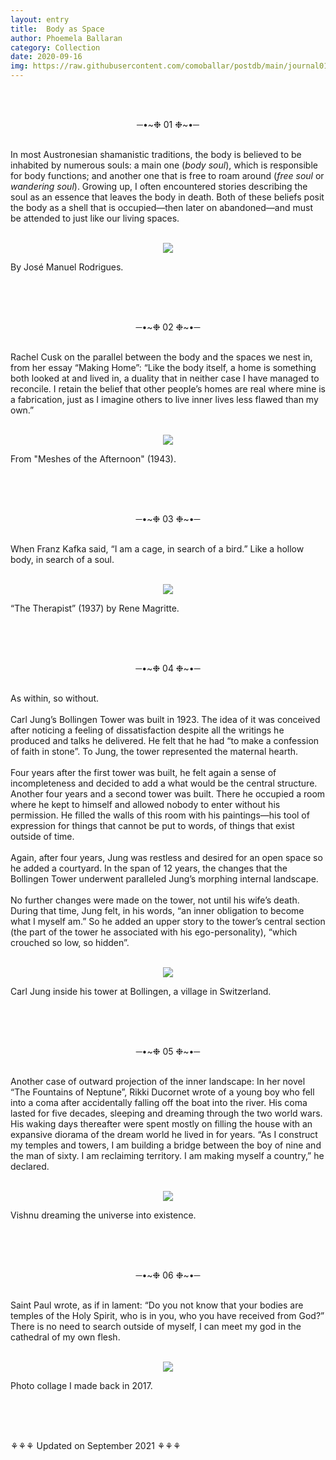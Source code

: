 ```yaml
---
layout: entry
title:  Body as Space
author: Phoemela Ballaran
category: Collection
date: 2020-09-16
img: https://raw.githubusercontent.com/comoballar/postdb/main/journal01/01.png
---
```

<br><br>
<p align="center">─•~❉ 01 ❉~•─</p>
<br>
In most Austronesian shamanistic traditions, the body is believed to be inhabited by numerous souls: a main one (<i>body soul</i>), which is responsible for body functions; and another one that is free to roam around (<i>free soul</i> or <i>wandering soul</i>). Growing up, I often encountered stories describing the soul as an essence that leaves the body in death. Both of these beliefs posit the body as a shell that is occupied—then later on abandoned—and must be attended to just like our living spaces.
<br><br>
<p align="center"><img src="https://raw.githubusercontent.com/comoballar/postdb/main/journal01/01.png"/><figcaption>By José Manuel Rodrigues.</figcaption></p>
<br><br><br>
<p align="center">─•~❉ 02 ❉~•─</p>
<br>
Rachel Cusk on the parallel between the body and the spaces we nest in, from her essay “Making Home”: “Like the body itself, a home is something both looked at and lived in, a duality that in neither case I have managed to reconcile. I retain the belief that other people’s homes are real where mine is a fabrication, just as I imagine others to live inner lives less flawed than my own.”
<br><br>
<p align="center"><img src="https://raw.githubusercontent.com/comoballar/postdb/main/journal01/02.png"/><figcaption>From "Meshes of the Afternoon" (1943).</figcaption></p>
<br><br><br>
<p align="center">─•~❉ 03 ❉~•─</p>
<br>
When Franz Kafka said, “I am a cage, in search of a bird.” Like a hollow body, in search of a soul.
<br><br>
<p align="center"><img class="vertical" src="https://raw.githubusercontent.com/comoballar/postdb/main/journal01/03.png"/><figcaption>“The Therapist” (1937) by Rene Magritte.</figcaption></p>
<br><br><br>
<p align="center">─•~❉ 04 ❉~•─</p>
<br>
As within, so without.<br><br>
Carl Jung’s Bollingen Tower was built in 1923. The idea of it was conceived after noticing a feeling of dissatisfaction despite all the writings he produced and talks he delivered. He felt that he had “to make a confession of faith in stone”. To Jung, the tower represented the maternal hearth.<br><br>
Four years after the first tower was built, he felt again a sense of incompleteness and decided to add a what would be the central structure. Another four years and a second tower was built. There he occupied a room where he kept to himself and allowed nobody to enter without his permission. He filled the walls of this room with his paintings—his tool of expression for things that cannot be put to words, of things that exist outside of time.<br><br>
Again, after four years, Jung was restless and desired for an open space so he added a courtyard. In the span of 12 years, the changes that the Bollingen Tower underwent paralleled Jung’s morphing internal landscape.<br><br>
No further changes were made on the tower, not until his wife’s death. During that time, Jung felt, in his words, “an inner obligation to become what I myself am.” So he added an upper story to the tower’s central section (the part of the tower he associated with his ego-personality), “which crouched so low, so hidden”.<br><br>
<p align="center"><img class="vertical" src="https://raw.githubusercontent.com/comoballar/postdb/main/journal01/04.png"/><figcaption>Carl Jung inside his tower at Bollingen, a village in Switzerland.</figcaption></p>
<br><br><br>
<p align="center">─•~❉ 05 ❉~•─</p>
<br>
Another case of outward projection of the inner landscape: In her novel “The Fountains of Neptune”, Rikki Ducornet wrote of a young boy who fell into a coma after accidentally falling off the boat into the river. His coma lasted for five decades, sleeping and dreaming through the two world wars. His waking days thereafter were spent mostly on filling the house with an expansive diorama of the dream world he lived in for years.  “As I construct my temples and towers, I am building a bridge between the boy of nine and the man of sixty. I am reclaiming territory. I am making myself a country,” he declared.
<br><br>
<p align="center"><img src="https://raw.githubusercontent.com/comoballar/postdb/main/journal01/05.png"/><figcaption>Vishnu dreaming the universe into existence.</figcaption></p>
<br><br><br>
<p align="center">─•~❉ 06 ❉~•─</p>
<br>
Saint Paul wrote, as if in lament: “Do you not know that your bodies are temples of the Holy Spirit, who is in you, who you have received from God?” There is no need to search outside of myself, I can meet my god in the cathedral of my own flesh.
<br><br>
<p align="center"><img src="https://raw.githubusercontent.com/comoballar/postdb/main/journal01/06.png"/><figcaption>Photo collage I made back in 2017.</figcaption></p>
<br><br><br>
<p>⚘⚘⚘ Updated on September 2021 ⚘⚘⚘</p>
<br> 

